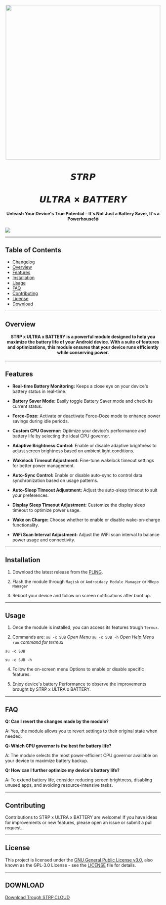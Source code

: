  <p align="center"><a href="https://t.me/AndroidRootModulesCommunity"><img src="https://i.imgur.com/tGAF9Qp.jpg" width="500"></a></p>  
 <h1 align="center"><b>𝙎𝙏𝙍𝙋</b></h1>
 <h1 align="center"><b>𝙐𝙇𝙏𝙍𝘼 ✗ 𝘽𝘼𝙏𝙏𝙀𝙍𝙔 </b></h1> 
 <h4 align="center">Unleash Your Device's True Potential – It's Not Just a Battery Saver, It's a Powerhouse!🔥</h4>

 <a href="https://t.me/farhan_muh_tasim"><img src="https://img.shields.io/badge/Join-Telegram%20Channel-red.svg?logo=Telegram"></a>

--------

## Table of Contents

- [Changelog](CHANGELOG.md)
- [Overview](#overview)
- [Features](#features)
- [Installation](#installation)
- [Usage](#usage)
- [FAQ](#faq)
- [Contributing](#contributing)
- [License](#license)
- [Download](#download)

---

## Overview

<h4 align="center">STRP x ULTRA x BATTERY is a powerful module designed to help you maximize the battery life of your Android device. With a suite of features and optimizations, this module ensures that your device runs efficiently while conserving power.</h4>

---

## Features

- **Real-time Battery Monitoring:** Keeps a close eye on your device's battery status in real-time.

- **Battery Saver Mode:** Easily toggle Battery Saver mode and check its current status.

- **Force-Doze:** Activate or deactivate Force-Doze mode to enhance power savings during idle periods.

- **Custom CPU Governor:** Optimize your device's performance and battery life by selecting the ideal CPU governor.

- **Adaptive Brightness Control:** Enable or disable adaptive brightness to adjust screen brightness based on ambient light conditions.

- **Wakelock Timeout Adjustment:** Fine-tune wakelock timeout settings for better power management.

- **Auto-Sync Control:** Enable or disable auto-sync to control data synchronization based on usage patterns.

- **Auto-Sleep Timeout Adjustment:** Adjust the auto-sleep timeout to suit your preferences.

- **Display Sleep Timeout Adjustment:** Customize the display sleep timeout to optimize power usage.

- **Wake on Charge:** Choose whether to enable or disable wake-on-charge functionality.

- **WiFi Scan Interval Adjustment:** Adjust the WiFi scan interval to balance power usage and connectivity.

---

## Installation

1. Download the latest release from the [PLING](https://www.pling.com/p/1864374/).

2. Flash the module through `Magisk` or `Androidacy Module Manager` or `MRepo Manager`

3. Reboot your device and follow on screen notifications after boot up.

---

## Usage

1. Once the module is installed, you can access its features trough `Termux`.

2. Commands are:
`su -c SUB` *Open Menu*
`su -c SUB -h` *Open Help Menu*
`run` *command for termux*
```
su -c SUB
```
```
su -c SUB -h
```

4. Follow the on-screen menu Options to enable or disable specific features.

5. Enjoy device's battery Performance to observe the improvements brought by STRP x ULTRA x BATTERY.

---

## FAQ

**Q: Can I revert the changes made by the module?**

A: Yes, the module allows you to revert settings to their original state when needed.

**Q: Which CPU governor is the best for battery life?**

A: The module selects the most power-efficient CPU governor available on your device to maximize battery backup.

**Q: How can I further optimize my device's battery life?**

A: To extend battery life, consider reducing screen brightness, disabling unused apps, and avoiding resource-intensive tasks.

---

## Contributing

Contributions to STRP x ULTRA x BATTERY are welcome! If you have ideas for improvements or new features, please open an issue or submit a pull request.

---

## License

This project is licensed under the [GNU General Public License v3.0](https://opensource.org/licenses/GPL-3.0), also known as the GPL-3.0 License - see the [LICENSE](LICENSE) file for details.

---

## DOWNLOAD

[Download Trough STRP.CLOUD](https://www.strp.blog/2023/09/strp-x-sub.html?m=1)

